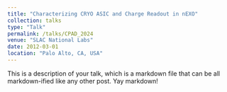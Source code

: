 ```yaml
---
title: "Characterizing CRYO ASIC and Charge Readout in nEXO"
collection: talks
type: "Talk"
permalink: /talks/CPAD_2024
venue: "SLAC National Labs"
date: 2012-03-01
location: "Palo Alto, CA, USA"
---
```


This is a description of your talk, which is a markdown file that can be all markdown-ified like any other post. Yay markdown!
